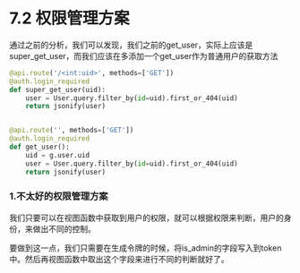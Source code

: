 # 7.2 权限管理方案


通过之前的分析，我们可以发现，我们之前的get_user，实际上应该是super_get_user，而我们应该在多添加一个get_user作为普通用户的获取方法
```python
@api.route('/<int:uid>', methods=['GET'])
@auth.login_required
def super_get_user(uid):
    user = User.query.filter_by(id=uid).first_or_404(uid)
    return jsonify(user)


@api.route('', methods=['GET'])
@auth.login_required
def get_user():
    uid = g.user.uid
    user = User.query.filter_by(id=uid).first_or_404(uid)
    return jsonify(user)
```
### 1.不太好的权限管理方案

我们只要可以在视图函数中获取到用户的权限，就可以根据权限来判断，用户的身份，来做出不同的控制。

要做到这一点，我们只需要在生成令牌的时候，将is_admin的字段写入到token中。然后再视图函数中取出这个字段来进行不同的判断就好了。

